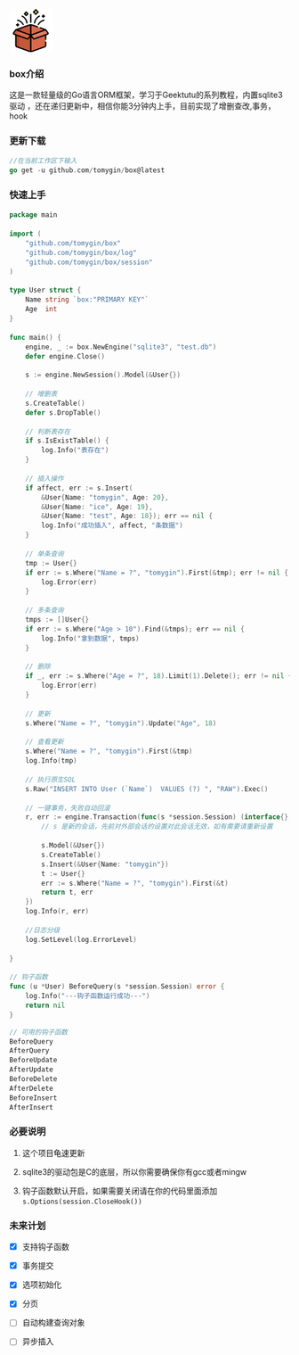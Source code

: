 <img src="logo.png" style="zoom:15%;" />

### box介绍

这是一款轻量级的Go语言ORM框架，学习于Geektutu的系列教程，内置sqlite3驱动 ，还在递归更新中，相信你能3分钟内上手，目前实现了增删查改,事务，hook

### 更新下载

```go
//在当前工作区下输入
go get -u github.com/tomygin/box@latest
```

### 快速上手

```go
package main

import (
	"github.com/tomygin/box"
	"github.com/tomygin/box/log"
	"github.com/tomygin/box/session"
)

type User struct {
	Name string `box:"PRIMARY KEY"`
	Age  int
}

func main() {
	engine, _ := box.NewEngine("sqlite3", "test.db")
	defer engine.Close()

	s := engine.NewSession().Model(&User{})

	// 增删表
	s.CreateTable()
	defer s.DropTable()

	// 判断表存在
	if s.IsExistTable() {
		log.Info("表存在")
	}

	// 插入操作
	if affect, err := s.Insert(
		&User{Name: "tomygin", Age: 20},
		&User{Name: "ice", Age: 19},
		&User{Name: "test", Age: 18}); err == nil {
		log.Info("成功插入", affect, "条数据")
	}

	// 单条查询
	tmp := User{}
	if err := s.Where("Name = ?", "tomygin").First(&tmp); err != nil {
		log.Error(err)
	}

	// 多条查询
	tmps := []User{}
	if err := s.Where("Age > 10").Find(&tmps); err == nil {
		log.Info("拿到数据", tmps)
	}

	// 删除
	if _, err := s.Where("Age = ?", 18).Limit(1).Delete(); err != nil {
		log.Error(err)
	}

	// 更新
	s.Where("Name = ?", "tomygin").Update("Age", 18)

	// 查看更新
	s.Where("Name = ?", "tomygin").First(&tmp)
	log.Info(tmp)

	// 执行原生SQL
	s.Raw("INSERT INTO User (`Name`)  VALUES (?) ", "RAW").Exec()

	// 一键事务，失败自动回滚
	r, err := engine.Transaction(func(s *session.Session) (interface{}, error) {
		// s 是新的会话，先前对外部会话的设置对此会话无效，如有需要请重新设置

        s.Model(&User{})
		s.CreateTable()
		s.Insert(&User{Name: "tomygin"})
		t := User{}
		err := s.Where("Name = ?", "tomygin").First(&t)
		return t, err
	})
	log.Info(r, err)

	//日志分级
	log.SetLevel(log.ErrorLevel)

}

// 钩子函数
func (u *User) BeforeQuery(s *session.Session) error {
	log.Info("---钩子函数运行成功---")
	return nil
}

```

```go
// 可用的钩子函数
BeforeQuery  
AfterQuery   
BeforeUpdate 
AfterUpdate  
BeforeDelete 
AfterDelete  
BeforeInsert 
AfterInsert  
```

### 必要说明

1. 这个项目龟速更新

2. sqlite3的驱动包是C的底层，所以你需要确保你有gcc或者mingw

3. 钩子函数默认开启，如果需要关闭请在你的代码里面添加` s.Options(session.CloseHook())`

   

### 未来计划

- [x] 支持钩子函数
- [x] 事务提交
- [x] 选项初始化
- [x] 分页
- [ ] 自动构建查询对象
- [ ] 异步插入

